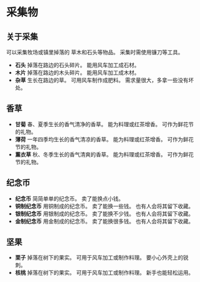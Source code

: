 # 采集物

## 关于采集

可以采集牧场或镇里掉落的
草木和石头等物品。
采集时需使用镰刀等工具。

- **石头**
掉落在路边的石头碎片。
能用风车加工成石材。
- **木片**
掉落在路边的木头碎片。
能用风车加工成木材。
- **杂草**
生长在路边的草。
可用风车制作成肥料。
需求量很大，多拿一些没有坏处。

## 香草

- **甘菊**
春、夏季生长的香气清净的香草。
能为料理或红茶增香。
可作为鲜花节的礼物。
- **薄荷**
一年四季均生长的香气清凉的香草。
能为料理或红茶增香。
可作为鲜花节的礼物。
- **薰衣草**
秋、冬季生长的香气清爽的香草。
能为料理或红茶增香。
可作为鲜花节的礼物。

## 纪念币

- **纪念币**
简简单单的纪念币。
卖了能换点小钱。
- **铜制纪念币**
用铜制成的纪念币。
卖了能换一些钱。
也有人会将其留下收藏。
- **银制纪念币**
用银制成的纪念币。
卖了能换不少钱。
也有人会将其留下收藏。
- **金制纪念币**
用金制成的纪念币。
卖了能换很多钱。
也有人会将其留下收藏。

## 坚果

- **栗子**
掉落在树下的果实。
可用于风车加工或制作料理。
要小心外壳上的锐刺。
- **核桃**
掉落在树下的果实。
可用于风车加工或制作料理。
新手也能轻松运用。
